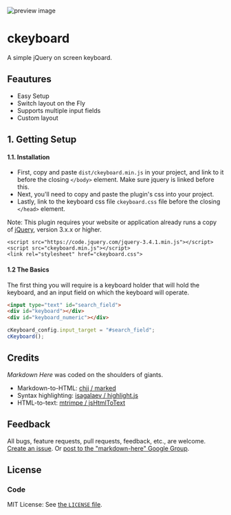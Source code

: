![preview image](https://i.imgur.com/DTlq0ph.png)

# ckeyboard

A simple jQuery on screen keyboard.
## Feautures
- Easy Setup
- Switch layout on the Fly
- Supports multiple input fields
- Custom layout

## 1. Getting Setup

#### 1.1. Installation

- First, copy and paste `dist/ckeyboard.min.js` in your project, and link to it before the closing `</body>` element. Make sure jquery is linked before this.
- Next, you'll need to copy and paste the plugin's css into your project.
- Lastly, link to the keyboard css file `ckeyboard.css` file before the closing `</head>` element.

Note: This plugin requires your website or application already runs a copy of [jQuery](http://jquery.com/), version 3.x.x or higher.


    <script src="https://code.jquery.com/jquery-3.4.1.min.js"></script>
    <script src="ckeyboard.min.js"></script>
    <link rel="stylesheet" href="ckeyboard.css">
 
#### 1.2 The Basics

The first thing you will require is a keyboard holder that will hold the keyboard, and an input field on which the keyboard will operate.

```html
<input type="text" id="search_field">
<div id="keyboard"></div>
<div id="keyboard_numeric"></div>
```
```js           
cKeyboard_config.input_target = "#search_field";
cKeyboard();
```

## Credits

*Markdown Here* was coded on the shoulders of giants.

* Markdown-to-HTML: [chjj / marked](https://github.com/chjj/marked)
* Syntax highlighting: [isagalaev / highlight.js](https://github.com/isagalaev/highlight.js)
* HTML-to-text: [mtrimpe / jsHtmlToText](https://github.com/mtrimpe/jsHtmlToText)

## Feedback

All bugs, feature requests, pull requests, feedback, etc., are welcome. [Create an issue](https://github.com/adam-p/markdown-here/issues). Or [post to the "markdown-here" Google Group](https://groups.google.com/forum/?fromgroups=#!forum/markdown-here).

## License

### Code

MIT License: See [the `LICENSE` file](https://github.com/c42759/ckeyboard/blob/master/LICENSE).
